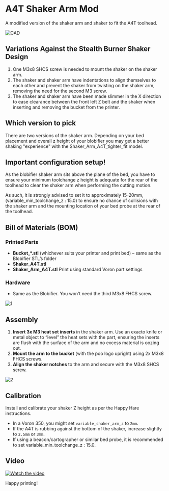 # A4T Shaker Arm Mod

A modified version of the shaker arm and shaker to fit the A4T toolhead.

![CAD](https://github.com/user-attachments/assets/4d77f904-fb7b-457a-a653-30385fbd3def)


## Variations Against the Stealth Burner Shaker Design

1. One M3x8 SHCS screw is needed to mount the shaker on the shaker arm.  
2. The shaker and shaker arm have indentations to align themselves to each other and prevent the shaker from twisting on the shaker arm, removing the need for the second M3 screw.  
3. The shaker and shaker arm have been made slimmer in the X direction to ease clearance between the front left Z belt and the shaker when inserting and removing the bucket from the printer.

## Which version to pick

There are two versions of the shaker arm. Depending on your bed placement and overall z height of your blobifier you may get a better shaking "experience" with the Shaker_Arm_A4T_tighter_fit model. 

## Important configuration setup!

As the blobifier shaker arm sits above the plane of the bed, you have to ensure your minimum toolchange z height is adequate for the rear of the toolhead to clear the shaker arm when performing the cutting motion. 

As such, it is strongly advised to set it to approximately 15-20mm, (variable_min_toolchange_z : 15.0) to ensure no chance of collisions with the shaker arm and the mounting location of your bed probe at the rear of the toolhead.

## Bill of Materials (BOM)

### Printed Parts
- **Bucket_*.stl** (whichever suits your printer and print bed) – same as the Blobifier STL’s folder  
- **Shaker_A4T.stl**  
- **Shaker_Arm_A4T.stl**
Print using standard Voron part settings

### Hardware
- Same as the Blobifier. You won’t need the third M3x8 FHCS screw.

![1](https://github.com/user-attachments/assets/6f05a15d-af81-4ebc-8741-a852df8fd3d1)

## Assembly

1. **Insert 3x M3 heat set inserts** in the shaker arm. Use an exacto knife or metal object to “level” the heat sets with the part, ensuring the inserts are flush with the surface of the arm and no excess material is oozing out.  
2. **Mount the arm to the bucket** (with the poo logo upright) using 2x M3x8 FHCS screws.  
3. **Align the shaker notches** to the arm and secure with the M3x8 SHCS screw.

![2](https://github.com/user-attachments/assets/4f14a3d1-b457-458e-9b3d-aa61dbd4ec0d)

## Calibration

Install and calibrate your shaker Z height as per the Happy Hare instructions.

- In a Voron 350, you might set `variable_shaker_arm_z` to `2mm`.  
- If the A4T is rubbing against the bottom of the shaker, increase slightly to `2.5mm` or `3mm`.  
- If using a beacon/cartographer or similar bed probe, it is recommended to set variable_min_toolchange_z : 15.0.

## Video

[![Watch the video](https://img.youtube.com/vi/eVDUzT1yRBc/0.jpg)](https://youtube.com/shorts/eVDUzT1yRBc)


Happy printing!
